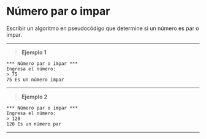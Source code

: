 ﻿# Número par o impar

Escribir un algoritmo en pseudocódigo que determine si un número es par o impar.

---

> **Ejemplo 1**

```
*** Número par o impar ***
Ingresa el número:
> 75
75 Es un número impar
```

---

> **Ejemplo 2**

```
*** Número par o impar ***
Ingresa el número:
> 120
120 Es un número par
```

---
